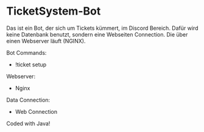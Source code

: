 # TicketSystem-Bot
Das ist ein Bot, der sich um Tickets kümmert, im Discord Bereich. Dafür wird keine Datenbank benutzt, sondern eine Webseiten Connection. 
Die über einen Webserver läuft (NGINX). 

Bot Commands:
- !ticket setup

Webserver:
- Nginx

Data Connection:
- Web Connection

Coded with Java!
